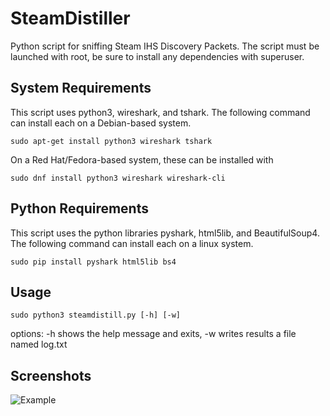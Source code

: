 # SteamDistiller
Python script for sniffing Steam IHS Discovery Packets.
The script must be launched with root, be sure to install any dependencies with superuser.

## System Requirements
This script uses python3, wireshark, and tshark. The following command can install each on a Debian-based system.
```
sudo apt-get install python3 wireshark tshark
```
On a Red Hat/Fedora-based system, these can be installed with
```
sudo dnf install python3 wireshark wireshark-cli
```

## Python Requirements
This script uses the python libraries pyshark, html5lib, and BeautifulSoup4. The following command can install each on a linux system.
```
sudo pip install pyshark html5lib bs4
```
## Usage
```
sudo python3 steamdistill.py [-h] [-w]
```
options:
-h          shows the help message and exits,
-w          writes results a file named log.txt
## Screenshots
![Example](https://eduffield.github.io/images/screen2.png)
